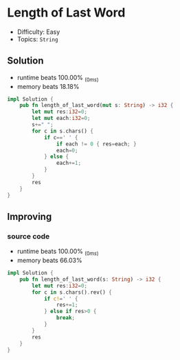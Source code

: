 # Length of Last Word
- Difficulty: Easy
- Topics: `String`

## Solution
- runtime beats 100.00% $_{(0ms)}$
- memory beats 18.18%
``` rust
impl Solution {
    pub fn length_of_last_word(mut s: String) -> i32 {
        let mut res:i32=0;
        let mut each:i32=0;
        s+=" ";
        for c in s.chars() {
            if c==' ' {
                if each != 0 { res=each; }
                each=0;
            } else {
                each+=1;
            }
        }
        res
    }
}
```

## Improving
### source code
- runtime beats 100.00% $_{(0ms)}$
- memory beats 66.03%
``` rust
impl Solution {
    pub fn length_of_last_word(s: String) -> i32 {
        let mut res:i32=0;
        for c in s.chars().rev() {
            if c!=' ' {
                res+=1;
            } else if res>0 {
                break;
            }
        }
        res
    }
}
```